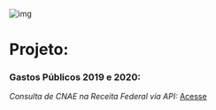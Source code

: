 ![img](https://raw.githubusercontent.com/arthurtavari/portfolio_data_science/master/img/layout.jpg)
# Projeto: 
### Gastos Públicos 2019 e 2020:
*Consulta de CNAE na Receita Federal via API:* [Acesse](https://github.com/arthurtavari/api_receitaws)
